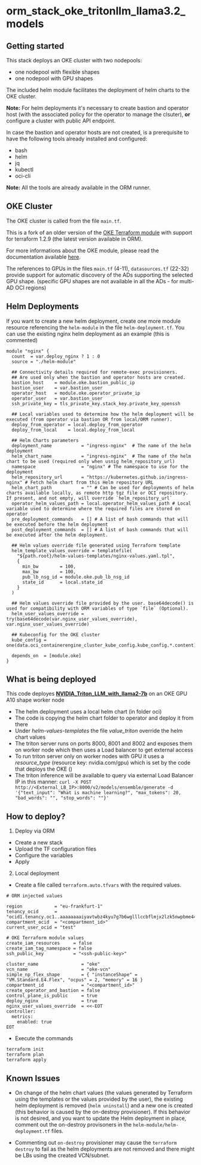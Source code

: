 # orm_stack_oke_tritonllm_llama3.2_models

## Getting started

This stack deploys an OKE cluster with two nodepools:
- one nodepool with flexible shapes
- one nodepool with GPU shapes

The included helm module facilitates the deployment of helm charts to the OKE cluster.

**Note:** For helm deployments it's necessary to create bastion and operator host (with the associated policy for the operator to manage the clsuter), **or** configure a cluster with public API endpoint.

In case the bastion and operator hosts are not created, is a prerequisite to have the following tools already installed and configured:
- bash
- helm
- jq
- kubectl
- oci-cli

**Note:** All the tools are already available in the ORM runner.

## OKE Cluster

The OKE cluster is called from the file `main.tf`.

This is a fork of an older version of the [OKE Terraform module](https://github.com/oracle-terraform-modules/terraform-oci-oke) with support for terraform 1.2.9 (the latest version available in ORM).

For more informations about the OKE module, please read the documentation available [here](https://oracle-terraform-modules.github.io/terraform-oci-oke/).

The references to GPUs in the files `main.tf` (4-11), `datasources.tf` (22-32) provide support for automatic discovery of the ADs supporting the selected GPU shape. (specific GPU shapes are not available in all the ADs  - for multi-AD OCI regions)


## Helm Deployments

If you want to create a new helm deployment, create one more module resource referencing the `helm-module` in the file `helm-deployment.tf`. You can use the existing nginx helm deployment as an example (this is commented)

```
module "nginx" {
  count  = var.deploy_nginx ? 1 : 0
  source = "./helm-module"

  ## Connectivity details required for remote-exec provisioners. 
  ## Are used only when the bastion and operator hosts are created.
  bastion_host    = module.oke.bastion_public_ip
  bastion_user    = var.bastion_user
  operator_host   = module.oke.operator_private_ip
  operator_user   = var.bastion_user
  ssh_private_key = tls_private_key.stack_key.private_key_openssh

  ## Local variables used to determine how the helm deployment will be executed (from operator via bastion OR from local/ORM runner).
  deploy_from_operator = local.deploy_from_operator
  deploy_from_local    = local.deploy_from_local

  ## Helm Charts parameters
  deployment_name           = "ingress-nginx"  # The name of the helm deployment
  helm_chart_name           = "ingress-nginx"  # The name of the helm chart to be used (required only when usnig helm_repository_url)
  namespace                 = "nginx" # The namespace to use for the deployment
  helm_repository_url       = "https://kubernetes.github.io/ingress-nginx" # Fetch helm chart from this Helm repository URL
  helm_chart_path           = "" # Can be used for deployments of helm charts available locally, as remote http tgz file or OCI repository. If present, and not empty, will override `helm_repository_url` 
  operator_helm_values_path = local.operator_helm_values_path # Local variable used to determine where the required files are stored on operator
  pre_deployment_commands   = [] # A list of bash commands that will be executed before the helm deployment
  post_deployment_commands  = [] # A list of bash commands that will be executed after the helm deployment.

  ## Helm values override file generated using Terraform template
  helm_template_values_override = templatefile(
    "${path.root}/helm-values-templates/nginx-values.yaml.tpl",
    {
      min_bw        = 100,
      max_bw        = 100,
      pub_lb_nsg_id = module.oke.pub_lb_nsg_id
      state_id      = local.state_id
    }
  )

  ## Helm values override file provided by the user. base64decode() is used for compatibility with ORM variables of type `file` (Optional).
  helm_user_values_override = try(base64decode(var.nginx_user_values_override), var.nginx_user_values_override)
  
  ## Kubeconfig for the OKE cluster
  kube_config = one(data.oci_containerengine_cluster_kube_config.kube_config.*.content)

  depends_on  = [module.oke]
}
```

## What is being deployed

This code deployes [**NVIDIA_Triton_LLM_with_llama2-7b**](https://github.com/fraud-detection-app/tutorials/blob/main/Popular_Models_Guide/Llama2/trtllm_guide.md) on an OKE GPU A10 shape worker node

- The helm deployment uses a local helm chart (in folder oci)
- The code is copying the helm chart folder to operator and deploy it from there
- Under _helm-values-templates_ the file _value_triton_ override the helm chart values
- The triton server runs on ports 8000, 8001 and 8002 and exposes them on worker node which then uses a Load balancer to get external access
- To run triton server only on worker nodes with GPU it uses a _resource_type_ (resource key: nvidia.com/gpu) which is set by the code that deploys the OKE ()
- The triton inference will be available to query via external Load Balancer IP in this manner: ```curl -X POST http://<External_LB_IP>:8000/v2/models/ensemble/generate -d   '{"text_input": "What is machine learning?", "max_tokens": 20, "bad_words": "", "stop_words": ""}'```


## How to deploy?

1. Deploy via ORM
- Create a new stack
- Upload the TF configuration files
- Configure the variables
- Apply

2. Local deployment

- Create a file called `terraform.auto.tfvars` with the required values.

```
# ORM injected values

region            = "eu-frankfurt-1"
tenancy_ocid      = "ocid1.tenancy.oc1..aaaaaaaaiyavtwbz4kyu7g7b6wglllccbflmjx2lzk5nwpbme44mv54xu7dq"
compartment_ocid  = "<compartment_id>"
current_user_ocid = "test"

# OKE Terraform module values
create_iam_resources     = false
create_iam_tag_namespace = false
ssh_public_key           = "<ssh-public-key>"

cluster_name                = "oke"
vcn_name                    = "oke-vcn"
simple_np_flex_shape        = { "instanceShape" = "VM.Standard.E4.Flex", "ocpus" = 2, "memory" = 16 }
compartment_id              = "<compartment_id>"
create_operator_and_bastion = false
control_plane_is_public     = true
deploy_nginx                = true
nginx_user_values_override  = <<-EOT
controller:
  metrics:
    enabled: true
EOT

```

- Execute the commands

```
terraform init
terraform plan
terraform apply
```

## Known Issues

- On change of the helm chart values (the values generated by Terraform using the templates or the values provided by the user), the existing helm deployment is removed (`helm uninstall`) and a new one is created (this behavior is caused by the on-destroy provisioner). If this behavior is not desired, and you want to update the Helm deployment in place, comment out the on-destroy provisoners in the `helm-module/helm-deployment.tf` files.

- Commenting out `on-destroy` provisioner may cause the `terraform destroy` to fail as the helm deployments are not removed and there might be LBs using the created VCN/subnet.